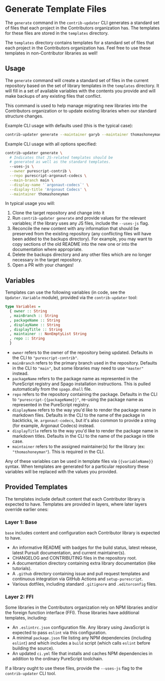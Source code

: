 # Generate Template Files

The `generate` command in the `contrib-updater` CLI generates a standard set of files that each project in the Contributors organization has. The templates for these files are stored in the `templates` directory.

The `templates` directory contains templates for a standard set of files that each project in the Contributors organization has. Feel free to use these templates in non-Contributor libraries as well!

## Usage

The `generate` command will create a standard set of files in the current repository based on the set of library templates in the `templates` directory. It will fill in a set of available variables with the contents you provide and will make backups of any existing files that conflict.

This command is used to help manage migrating new libraries into the Contributors organization or to update existing libraries when our standard structure changes.

Example CLI usage with defaults used (this is the typical case):

```sh
contrib-updater generate --maintainer garyb --maintainer thomashoneyman
```

Example CLI usage with all options specified:

```sh
contrib-updater generate \
  # Indicates that JS-related templates should be
  # generated as well as the standard templates.
  --uses-js \
  --owner purescript-contrib \
  --repo purescript-argonaut-codecs \
  --main-branch main \
  --display-name '`argonaut-codecs`' \
  --display-title 'Argonaut Codecs' \
  --maintainer thomashoneyman
```

In typical usage you will:

1. Clone the target repository and change into it
2. Run `contrib-updater generate` and provide values for the relevant variables; if the library uses any JS files, include the `--uses-js` flag.
3. Reconcile the new content with any information that should be preserved from the existing repository (any conflicting files will have been added to the backups directory). For example, you may want to copy sections of the old README into the new one or into the documentation where appropriate.
4. Delete the backups directory and any other files which are no longer necessary in the target repository.
5. Open a PR with your changes!

## Variables

Templates can use the following variables (in code, see the `Updater.Variable` module), provided via the `contrib-updater` tool:

```purs
type Variables =
  { owner :: String
  , mainBranch :: String
  , packageName :: String
  , displayName :: String
  , displayTitle :: String
  , maintainer :: NonEmptyList String
  , repo :: String
  }
```

- `owner` refers to the owner of the repository being updated. Defaults in the CLI to `"purescript-contrib"`.
- `mainBranch` refers to the primary branch used in the repository. Defaults in the CLI to `"main"`, but some libraries may need to use `"master"` instead.
- `packageName` refers to the package name as represented in the PureScript registry and Spago installation instructions. This is pulled automatically from the `spago.dhall` file.
- `repo` refers to the repository containing the package. Defaults in the CLI to `"purescript-{{packageName}}"`, re-using the package name as represented in the PureScript registry.
- `displayName` refers to the way you'd like to render the package name in markdown files. Defaults in the CLI to the name of the package in backticks, ie. `argonaut-codecs`, but it's also common to provide a string (for example, Argonaut Codecs) instead.
- `displayTitle` refers to the way you'd like to render the package name in markdown titles. Defaults in the CLI to the name of the package in title case.
- `maintainer` refers to the assigned maintainer(s) for the library (ex: `"thomashoneyman"`). This is required in the CLI.

Any of these variables can be used in template files via `{{variableName}}` syntax. When templates are generated for a particular repository these variables will be replaced with the values you provided.

## Provided Templates

The templates include default content that each Contributor library is expected to have. Templates are provided in layers, where later layers override earlier ones:

### Layer 1: Base

`base` includes content and configuration each Contributor library is expected to have.

- An informative README with badges for the build status, latest release, latest Pursuit documentation, and current maintainer(s).
- CHANGELOG and CONTRIBUTING files in the repository root.
- A documentation directory containing extra library documentation (like tutorials).
- A `.github` directory containing issue and pull request templates and continuous integration via GitHub Actions and `setup-purescript`.
- Various dotfiles, including standard `.gitignore` and `.editorconfig` files.

### Layer 2: FFI

Some libraries in the Contributors organization rely on NPM libraries and/or the foreign function interface (FFI). Those libraries have additional templates, including:

- An `.eslintrc.json` configuration file. Any library using JavaScript is expected to pass `eslint` via this configuration.
- A minimal `package.json` file listing any NPM dependencies (including `eslint`) and which includes a `build` script (which calls `eslint` before building the source).
- An updated `ci.yml` file that installs and caches NPM dependencies in addition to the ordinary PureScript toolchain.

If a library ought to use these files, provide the `--uses-js` flag to the `contrib-updater` CLI tool.
